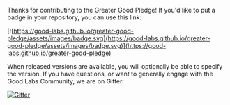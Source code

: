 Thanks for contributing to the Greater Good Pledge!  If you'd like to
put a badge in your repository, you can use this link:

[![https://good-labs.github.io/greater-good-pledge/assets/images/badge.svg](https://good-labs.github.io/greater-good-pledge/assets/images/badge.svg)](https://good-labs.github.io/greater-good-pledge)

When released versions are available, you will optionally be able to specify the
version. If you have questions, or want to generally engage with the Good Labs
Community, we are on Gitter:

[![Gitter](https://badges.gitter.im/good-labs/community.svg)](https://gitter.im/good-labs/community?utm_source=badge&utm_medium=badge&utm_campaign=pr-badge)

